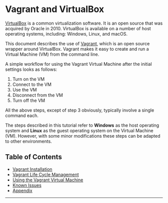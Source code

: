 # Vagrant and VirtualBox

[VirtualBox][1] is a common virtualization software. It is an open source that was acquired by 
Oracle in 2010. VirtualBox is available on a number of host operating systems, including: Windows, 
Linux, and macOS. 

This document describes the use of [Vagrant][2], which is an open source wrapper around VirtualBox.
Vagrant makes it easy to create and run a Virtual Machine (VM) from the command line.

A simple workflow for using the Vagrant Virtual Machine after the initial settings looks as follows:

1. Turn on the VM
2. Connect to the VM
3. Use the VM
4. Disconnect from the VM
5. Turn off the VM

All the above steps, except of step 3 obviously, typically involve a single command each.

The steps described in this tutorial refer to **Windows** as the host operating system and **Linux**
as the guest operating system on the Virtual Machine (VM). However, with some minor modifications
these steps can be adapted to other environments.

## Table of Contents

- [Vagrant Installation](vagrant-installation)
- [Vagrant Life Cycle Management](vagrant-life-cycle-management.md)
- [Using the Vagrant Virtual Machine](using_vm.md)
- [Known Issues](known_issues.md)
- [Appendix](appendix.md)

---

[1]: https://www.virtualbox.org/
[2]: https://www.vagrantup.com/
